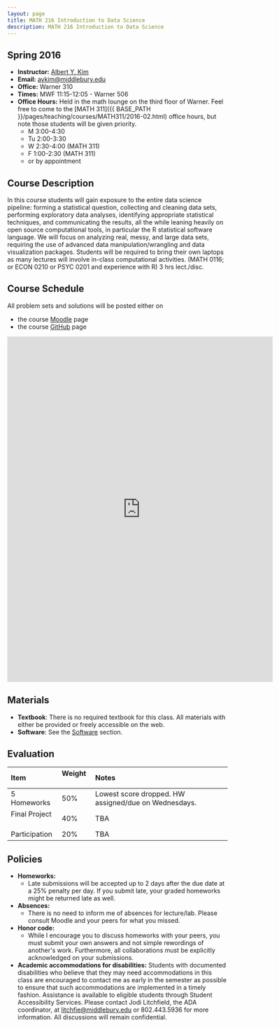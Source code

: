 ```yaml
---
layout: page
title: MATH 216 Introduction to Data Science
description: MATH 216 Introduction to Data Science
---
```


## Spring 2016

* **Instructor:** [Albert Y. Kim](http://community.middlebury.edu/~aykim/)
* **Email:** [aykim@middlebury.edu](aykim@middlebury.edu)
* **Office:** Warner 310
* **Times:** MWF 11:15-12:05 - Warner 506
* **Office Hours:** Held in the math lounge on the third floor of Warner. Feel free to come to the [MATH 311]({{ BASE_PATH }}/pages/teaching/courses/MATH311/2016-02.html) office hours, but note those students will be given priority. 
    + M 3:00-4:30
    + Tu 2:00-3:30
    + W 2:30-4:00 (MATH 311)
    + F 1:00-2:30 (MATH 311)
    + or by appointment




## Course Description

In this course students will gain exposure to the entire data science pipeline: forming a statistical question, collecting and cleaning data sets, performing exploratory data analyses, identifying appropriate statistical techniques, and communicating the results, all the while leaning heavily on open source computational tools, in particular the R statistical software language. We will focus on analyzing real, messy, and large data sets, requiring the use of advanced data manipulation/wrangling and data visualization packages. Students will be required to bring their own laptops as many lectures will involve in-class computational activities. (MATH 0116; or ECON 0210 or PSYC 0201 and experience with R) 3 hrs lect./disc.



## Course Schedule

All problem sets and solutions will be posted either on

* the course [Moodle](http://moodle.middlebury.edu/course/view.php?id=2307) page
* the course [GitHub](https://github.com/Middlebury-Data-Science) page

<iframe width='607' height='790' frameborder='0' src='https://docs.google.com/spreadsheets/d/1k6_QX9t_S8DcqXKLOWcpL4AclTI-mYoLIhLJUd1a14Q/pubhtml?gid=0&amp;single=true&amp;widget=true&amp;headers=false'></iframe>





## Materials

* **Textbook**: There is no required textbook for this class. All materials with either be provided or freely accessible on the web.
* **Software**: See the [Software](https://github.com/Middlebury-Data-Science/SetUp/blob/master/README.md#software) section.





## Evaluation

**Item**  | **Weight** &nbsp; | **Notes**
:------------- | :------------- | :-------------
5 Homeworks | 50% | Lowest score dropped. HW assigned/due on Wednesdays.
Final Project &nbsp; | 40%  | TBA
Participation | 20%  | TBA





## Policies

* **Homeworks:**
    + Late submissions will be accepted up to 2 days after the due date at a 25% penalty per day. If you submit late, your graded homeworks might be returned late as well.
* **Absences:**
    + There is no need to inform me of absences for lecture/lab. Please consult Moodle and your peers for what you missed.
* **Honor code:**
    + While I encourage you to discuss homeworks with your peers, you must submit your own answers and not simple rewordings of another's work.  Furthermore, all collaborations must be explicitly acknowledged on your submissions.
* **Academic accommodations for disabilities:**  Students with documented disabilities who believe that they may need accommodations in this class are encouraged to contact me as early in the semester as possible to ensure that such accommodations are implemented in a timely fashion. Assistance is available to eligible students through Student Accessibility Services. Please contact Jodi Litchfield, the ADA coordinator, at [litchfie@middlebury.edu](litchfie@middlebury.edu) or 802.443.5936 for more information. All discussions will remain confidential.